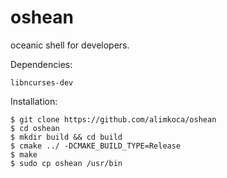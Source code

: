 # oshean
oceanic shell for developers.

Dependencies:
```
libncurses-dev
```

Installation:
```
$ git clone https://github.com/alimkoca/oshean
$ cd oshean
$ mkdir build && cd build
$ cmake ../ -DCMAKE_BUILD_TYPE=Release
$ make
$ sudo cp oshean /usr/bin
```
